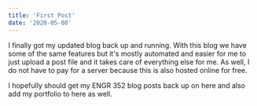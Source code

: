 ```yaml
---
title: 'First Post'
date: '2020-05-08'
---
```


I finally got my updated blog back up and running. With this blog we have some of the same features but it's mostly automated and easier for me to just upload a post file and it takes care of everything else for me. As well, I do not have to pay for a server because this is also hosted online for free. 

I hopefully should get my ENGR 352 blog posts back up on here and also add my portfolio to here as well.